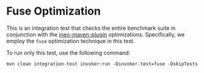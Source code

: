 # Fuse Optimization

This is an integration test that checks the entire benchmark suite in
conjunction with
the [ineo-maven-plugin](https://github.com/objectionary/ineo-maven-plugin)
optimizations. Specifically, we employ the `fuse` optimization technique in this
test.

To run only this test, use the following command:

```shell
mvn clean integration-test invoker:run -Dinvoker.test=fuse -DskipTests
```
